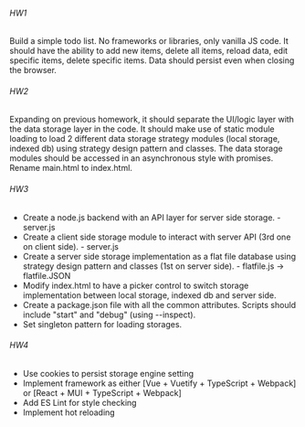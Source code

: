 ###### HW1
Build a simple todo list. No frameworks or libraries, only vanilla JS code. It should have the ability to add new items, 
delete all items, reload data, edit specific items, delete specific items. Data should persist even when closing the browser.

###### HW2

Expanding on previous homework, it should separate the UI/logic layer with the data storage layer in the code. It should 
make use of static module loading to load 2 different data storage strategy modules (local storage, indexed db) using strategy 
design pattern and classes. The data storage modules should be accessed in an asynchronous style with promises. Rename main.html to index.html.

###### HW3
- Create a node.js backend with an API layer for server side storage. - server.js
- Create a client side storage module to interact with server API (3rd one on client side). - server.js
- Create a server side storage implementation as a flat file database using strategy design pattern and classes (1st on server side). -  flatfile.js -> flatfile.JSON
- Modify index.html to have a picker control to switch storage implementation between local storage, indexed db and server side.
- Create a package.json file with all the common attributes. Scripts should include "start" and "debug" (using --inspect).
- Set singleton pattern for loading storages.

###### HW4
- Use cookies to persist storage engine setting
- Implement framework as either [Vue + Vuetify + TypeScript + Webpack] or [React + MUI + TypeScript + Webpack]
- Add ES Lint for style checking
- Implement hot reloading
